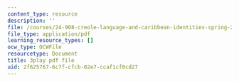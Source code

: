 ```yaml
---
content_type: resource
description: ''
file: /courses/24-908-creole-language-and-caribbean-identities-spring-2017/2f6257676c7fcfcb02e7ccaf1cf0cd27_3WrHSdaC9-A.pdf
file_type: application/pdf
learning_resource_types: []
ocw_type: OCWFile
resourcetype: Document
title: 3play pdf file
uid: 2f625767-6c7f-cfcb-02e7-ccaf1cf0cd27
---
```

